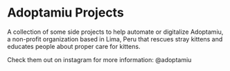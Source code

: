 # Adoptamiu Projects
A collection of some side projects to help automate or digitalize Adoptamiu, a non-profit organization based in Lima, Peru that rescues stray kittens and educates people about proper care for kittens.

Check them out on instagram for more information: @adoptamiu

